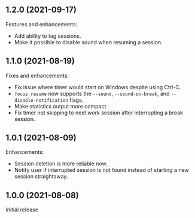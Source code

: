 ## 1.2.0 (2021-09-17)

Features and enhancements:

- Add ability to tag sessions.
- Make it possible to disable sound when resuming a session.

## 1.1.0 (2021-08-19)

Fixes and enhancements:

- Fix issue where timer would start on Windows despite using Ctrl-C.
- `focus resume` now supports the `--sound`, `--sound-on-break`, and `--disable-notification` flags.
- Make statistics output more compact.
- Fix timer not skipping to next work session after interrupting a break session.

## 1.0.1 (2021-08-09)

Enhancements:

- Session deletion is more reliable now.
- Notify user if interrupted session is not found instead of starting a new session straightaway.

## 1.0.0 (2021-08-08)

Initial release
